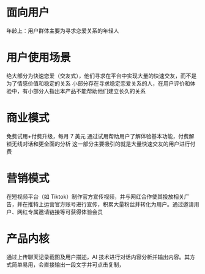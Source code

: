 # 面向用户
年龄上：用户群体主要为寻求恋爱关系的年轻人
# 用户使用场景
绝大部分为快速恋爱（交友式），他们寻求在平台中实现大量的快速交友，而不是为了情感价值和稳定的关系
小部分存在寻求稳定恋爱关系的人，在用户评价和体验中，有小部分人指出本产品不能帮助他们建立长久的关系
# 商业模式
免费试用+付费升级，每月 7 美元
通过试用帮助用户了解体验基本功能，付费解锁无线对话和更全面的分析
这一部分主要吸引的就是大量快速交友的用户进行付费
# 营销模式
在短视频平台（如 Tiktok）制作官方宣传视频，并与网红合作使其投放相关广告，并在推特上运营官方账号进行宣传，积累大量粉丝并转化为用户。通过邀请用户、网红专属邀请链接等可获得体验会员
# 产品内核
通过上传聊天记录截图及用户描述，AI 技术进行对话内容分析并输出内容。其方式简单易用，会直接输出一段文字并可点击复制，


